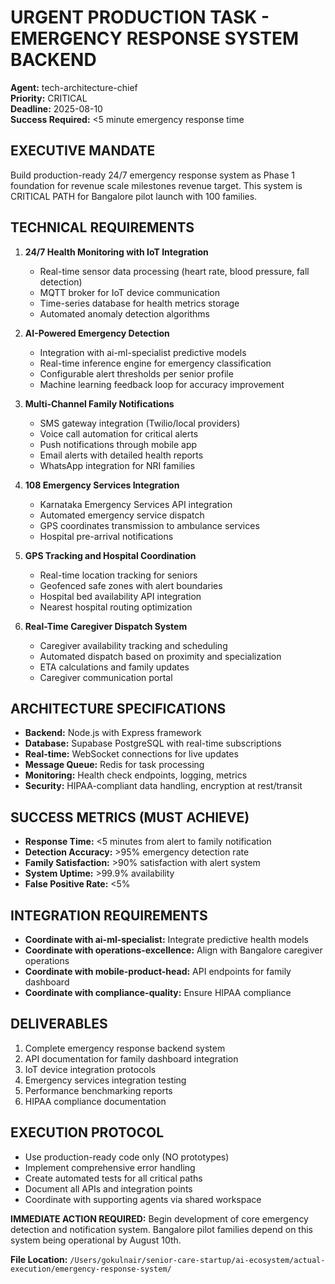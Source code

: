 # URGENT PRODUCTION TASK - EMERGENCY RESPONSE SYSTEM BACKEND
**Agent:** tech-architecture-chief  
**Priority:** CRITICAL  
**Deadline:** 2025-08-10  
**Success Required:** <5 minute emergency response time

## EXECUTIVE MANDATE
Build production-ready 24/7 emergency response system as Phase 1 foundation for revenue scale milestones revenue target. This system is CRITICAL PATH for Bangalore pilot launch with 100 families.

## TECHNICAL REQUIREMENTS
1. **24/7 Health Monitoring with IoT Integration**
   - Real-time sensor data processing (heart rate, blood pressure, fall detection)
   - MQTT broker for IoT device communication
   - Time-series database for health metrics storage
   - Automated anomaly detection algorithms

2. **AI-Powered Emergency Detection**
   - Integration with ai-ml-specialist predictive models
   - Real-time inference engine for emergency classification
   - Configurable alert thresholds per senior profile
   - Machine learning feedback loop for accuracy improvement

3. **Multi-Channel Family Notifications**
   - SMS gateway integration (Twilio/local providers)
   - Voice call automation for critical alerts
   - Push notifications through mobile app
   - Email alerts with detailed health reports
   - WhatsApp integration for NRI families

4. **108 Emergency Services Integration**
   - Karnataka Emergency Services API integration
   - Automated emergency service dispatch
   - GPS coordinates transmission to ambulance services
   - Hospital pre-arrival notifications

5. **GPS Tracking and Hospital Coordination**
   - Real-time location tracking for seniors
   - Geofenced safe zones with alert boundaries
   - Hospital bed availability API integration
   - Nearest hospital routing optimization

6. **Real-Time Caregiver Dispatch System**
   - Caregiver availability tracking and scheduling
   - Automated dispatch based on proximity and specialization
   - ETA calculations and family updates
   - Caregiver communication portal

## ARCHITECTURE SPECIFICATIONS
- **Backend:** Node.js with Express framework
- **Database:** Supabase PostgreSQL with real-time subscriptions
- **Real-time:** WebSocket connections for live updates
- **Message Queue:** Redis for task processing
- **Monitoring:** Health check endpoints, logging, metrics
- **Security:** HIPAA-compliant data handling, encryption at rest/transit

## SUCCESS METRICS (MUST ACHIEVE)
- **Response Time:** <5 minutes from alert to family notification
- **Detection Accuracy:** >95% emergency detection rate
- **Family Satisfaction:** >90% satisfaction with alert system
- **System Uptime:** >99.9% availability
- **False Positive Rate:** <5%

## INTEGRATION REQUIREMENTS
- **Coordinate with ai-ml-specialist:** Integrate predictive health models
- **Coordinate with operations-excellence:** Align with Bangalore caregiver operations
- **Coordinate with mobile-product-head:** API endpoints for family dashboard
- **Coordinate with compliance-quality:** Ensure HIPAA compliance

## DELIVERABLES
1. Complete emergency response backend system
2. API documentation for family dashboard integration
3. IoT device integration protocols
4. Emergency services integration testing
5. Performance benchmarking reports
6. HIPAA compliance documentation

## EXECUTION PROTOCOL
- Use production-ready code only (NO prototypes)
- Implement comprehensive error handling
- Create automated tests for all critical paths
- Document all APIs and integration points
- Coordinate with supporting agents via shared workspace

**IMMEDIATE ACTION REQUIRED:** Begin development of core emergency detection and notification system. Bangalore pilot families depend on this system being operational by August 10th.

**File Location:** `/Users/gokulnair/senior-care-startup/ai-ecosystem/actual-execution/emergency-response-system/`